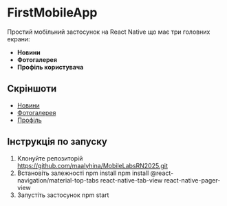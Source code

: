 # FirstMobileApp 

Простий мобільний застосунок на React Native що має три головних екрани:
- **Новини**
- **Фотогалерея**
- **Профіль користувача**
  
## Скріншоти

- [Новини](./screenshots/photo_2025-05-25_00-01-47.jpg)
- [Фотогалерея](./screenshots/photo_2025-05-25_00-00-56.jpg)
- [Профіль](./screenshots/photo_2025-05-25_00-00-56(2).jpg)

## Інструкція по запуску

1. Клонуйте репозиторій
   https://github.com/maalyhina/MobileLabsRN2025.git
2. Встановіть залежності
   npm install
   npm install @react-navigation/material-top-tabs react-native-tab-view react-native-pager-view
3. Запустіть застосунок
   npm start



